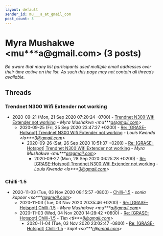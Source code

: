 ```yaml
---
layout: default
sender_id: mu___a_at_gmail_com
post_count: 3
---
```


# Myra Mushakwe <mu***a<span>@</span>gmail.com> (3 posts)

_Be aware that many list participants used multiple email addresses over their time active on the list. As such this page may not contain all threads available._

## Threads

### Trendnet N300 Wifi Extender not working
+ 2020-09-21 (Mon, 21 Sep 2020 07:20:24 -0700) - [Trendnet N300 Wifi Extender not working](/archive/2020/09/fd32ca0f08a80280812b3bb46892272009f235269fc7a4f25ff92e02e8be2746) - _Myra Mushakwe \<mu***a@gmail.com\>_
  + 2020-09-25 (Fri, 25 Sep 2020 23:47:27 +0200) - [Re: [GRASE-Hotspot] Trendnet N300 Wifi Extender not working](/archive/2020/09/47372c6e1306e7d8a9e8fcfd7340bef940746b35ab2e9e37d8669ae990d1f35d) - _Louis Kwenda \<lo***3@gmail.com\>_
    + 2020-09-26 (Sat, 26 Sep 2020 10:51:37 +0200) - [Re: [GRASE-Hotspot] Trendnet N300 Wifi Extender not working](/archive/2020/09/e5ba8cac4cd71301fc762ffedf89a3f404cd2ec64e196291dad999b0b0bbb7ff) - _Myra Mushakwe \<mu***a@gmail.com\>_
      + 2020-09-27 (Mon, 28 Sep 2020 06:25:28 +0200) - [Re: [GRASE-Hotspot] Trendnet N300 Wifi Extender not working](/archive/2020/09/0302644d6682126a19881fa285a0da45bdfbeca883a681be68aa329eb69f962d) - _Louis Kwenda \<lo***3@gmail.com\>_

### Chilli-1.5
+ 2020-11-03 (Tue, 03 Nov 2020 08:15:57 -0800) - [Chilli-1.5](/archive/2020/11/df609e2c8119646305c095a1ea30933ba4723083b167f399a53dd74807a14ea3) - _sonia kapoor \<so***r@gmail.com\>_
  + 2020-11-03 (Tue, 03 Nov 2020 20:35:46 +0200) - [Re: [GRASE-Hotspot] Chilli-1.5](/archive/2020/11/a1965b838d99f51d94bedf9588326649493cfd507b2c04910ce26fa89933013a) - _Myra Mushakwe \<mu***a@gmail.com\>_
  + 2020-11-03 (Wed, 04 Nov 2020 14:28:42 +0800) - [Re: [GRASE-Hotspot] Chilli-1.5](/archive/2020/11/f3d1656dbe2641b43bea9b2acbfd35abf36c98bc30918a0ad5317aa64bce0446) - _Tim \<ti***8@gmail.com\>_
    + 2020-11-04 (Tue, 03 Nov 2020 23:02:47 -0800) - [Re: [GRASE-Hotspot] Chilli-1.5](/archive/2020/11/1fa6469941fbdad46dbe36bf99a6380b8e5150121731590ecc50de78744b4838) - _kajal \<so***r@gmail.com\>_

